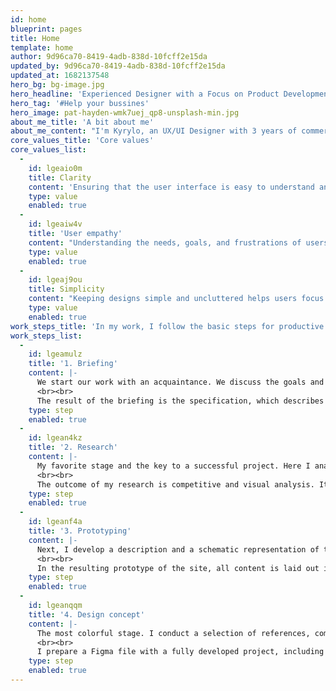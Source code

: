 ```yaml
---
id: home
blueprint: pages
title: Home
template: home
author: 9d96ca70-8419-4adb-838d-10fcff2e15da
updated_by: 9d96ca70-8419-4adb-838d-10fcff2e15da
updated_at: 1682137548
hero_bg: bg-image.jpg
hero_headline: 'Experienced Designer with a Focus on Product Development'
hero_tag: '#Help your bussines'
hero_image: pat-hayden-wmk7uej_qp8-unsplash-min.jpg
about_me_title: 'A bit about me'
about_me_content: "I'm Kyrylo, an UX/UI Designer with 3 years of commercial experience. My areas of expertise include user research, wireframing, prototyping, and visual design. I'm skilled at creating user-centered designs that are both aesthetically pleasing and functional. In my previous roles, I have worked on several successful projects that have improved the user experience and increased user engagement. I have also received positive feedback from clients and users for my design work."
core_values_title: 'Core values'
core_values_list:
  -
    id: lgeaio0m
    title: Clarity
    content: 'Ensuring that the user interface is easy to understand and navigate is essential to a good user experience. This involves using clear and concise language, creating logical and consistent layouts, and providing feedback and guidance to users as they interact with the product.'
    type: value
    enabled: true
  -
    id: lgeaiw4v
    title: 'User empathy'
    content: "Understanding the needs, goals, and frustrations of users is critical to creating designs that meet their needs and expectations. This involves conducting user research, gathering feedback, and putting yourself in the user's shoes to create intuitive and engaging designs."
    type: value
    enabled: true
  -
    id: lgeaj9ou
    title: Simplicity
    content: "Keeping designs simple and uncluttered helps users focus on what's important and avoids overwhelming them with unnecessary information or options. This involves prioritising features and content, using white space effectively, and minimising distractions."
    type: value
    enabled: true
work_steps_title: 'In my work, I follow the basic steps for productive collaboration and unique design.'
work_steps_list:
  -
    id: lgeamulz
    title: '1. Briefing'
    content: |-
      We start our work with an acquaintance. We discuss the goals and objectives of your project, ways to achieve them. I introducе you to my plan and the speed of work. This stage is the perfect time to talk about important details and nuances.
      <br><br>
      The result of the briefing is the specification, which describes the timing, cost, scope of work, and criteria. Based on them, you and I understand that the work is done.
    type: step
    enabled: true
  -
    id: lgean4kz
    title: '2. Research'
    content: |-
      My favorite stage and the key to a successful project. Here I analyze the competitive environment and market of your product. I also conduct a visual analysis of the direction of your business, find dependencies and patterns used in the design.
      <br><br>
      The outcome of my research is competitive and visual analysis. It is impossible to create a structured design without this data. My conclusions form the basis of a prototype and are the starting point for the design of the future site.
    type: step
    enabled: true
  -
    id: lgeanf4a
    title: '3. Prototyping'
    content: |-
      Next, I develop a description and a schematic representation of the future project. At this stage, I think over the structure of the site and the functionality of each page separately, based on the findings of the previous research.
      <br><br>
      In the resulting prototype of the site, all content is laid out in blocks and pages. Thereby body, structure, and logic of the future site are templated.
    type: step
    enabled: true
  -
    id: lgeanqqm
    title: '4. Design concept'
    content: |-
      The most colorful stage. I conduct a selection of references, compose a mood board based on your preferences and the results of visual analysis of competitors, create a design concept for all pages and blocks in Figma.
      <br><br>
      I prepare a Figma file with a fully developed project, including adaptive versions, for transferring to your developer. Also I can propose you to create your design with using Statamic CMS.
    type: step
    enabled: true
---
```


